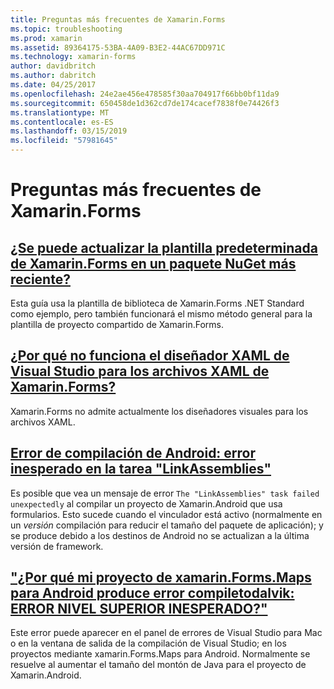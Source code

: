 ```yaml
---
title: Preguntas más frecuentes de Xamarin.Forms
ms.topic: troubleshooting
ms.prod: xamarin
ms.assetid: 89364175-53BA-4A09-B3E2-44AC67DD971C
ms.technology: xamarin-forms
author: davidbritch
ms.author: dabritch
ms.date: 04/25/2017
ms.openlocfilehash: 24e2ae456e478585f30aa704917f66bb0bf11da9
ms.sourcegitcommit: 650458de1d362cd7de174cacef7838f0e74426f3
ms.translationtype: MT
ms.contentlocale: es-ES
ms.lasthandoff: 03/15/2019
ms.locfileid: "57981645"
---
```

# <a name="xamarinforms-frequently-asked-questions"></a>Preguntas más frecuentes de Xamarin.Forms

## <a name="can-i-update-the-xamarinforms-default-template-to-a-newer-nuget-packageupdate-forms-templatemd"></a>[¿Se puede actualizar la plantilla predeterminada de Xamarin.Forms en un paquete NuGet más reciente?](update-forms-template.md)
Esta guía usa la plantilla de biblioteca de Xamarin.Forms .NET Standard como ejemplo, pero también funcionará el mismo método general para la plantilla de proyecto compartido de Xamarin.Forms.

## <a name="why-doesnt-the-visual-studio-xaml-designer-work-for-xamarinforms-xaml-filesforms-xaml-designermd"></a>[¿Por qué no funciona el diseñador XAML de Visual Studio para los archivos XAML de Xamarin.Forms?](forms-xaml-designer.md)
Xamarin.Forms no admite actualmente los diseñadores visuales para los archivos XAML.

## <a name="android-build-error-the-linkassemblies-task-failed-unexpectedlyandroid-linkassemblies-errormd"></a>[Error de compilación de Android: error inesperado en la tarea "LinkAssemblies"](android-linkassemblies-error.md)
Es posible que vea un mensaje de error `The "LinkAssemblies" task failed unexpectedly` al compilar un proyecto de Xamarin.Android que usa formularios. Esto sucede cuando el vinculador está activo (normalmente en un *versión* compilación para reducir el tamaño del paquete de aplicación); y se produce debido a los destinos de Android no se actualizan a la última versión de framework. 

## <a name="why-does-my-xamarinformsmaps-android-project-fail-with-compiletodalvik--unexpected-top-level-errormaps-compiletodalvik-errormd"></a>["¿Por qué mi proyecto de xamarin.Forms.Maps para Android produce error compiletodalvik: ERROR NIVEL SUPERIOR INESPERADO?"](maps-compiletodalvik-error.md)
Este error puede aparecer en el panel de errores de Visual Studio para Mac o en la ventana de salida de la compilación de Visual Studio; en los proyectos mediante xamarin.Forms.Maps para Android. Normalmente se resuelve al aumentar el tamaño del montón de Java para el proyecto de Xamarin.Android.
